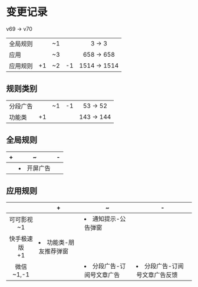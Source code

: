 # 变更记录

v69 -> v70

||||||
|-|:-:|:-:|:-:|:-:|
|全局规则||~1||3 -> 3|
|应用||~3||658 -> 658|
|应用规则|+1|~2|-1|1514 -> 1514|

## 规则类别

||||||
|-|:-:|:-:|:-:|:-:|
|分段广告||~1|-1|53 -> 52|
|功能类|+1|||143 -> 144|

## 全局规则

|+|~|-|
|-|-|-|
||<li>开屏广告||

## 应用规则

||+|~|-|
|:-:|-|-|-|
|可可影视<br>~1||<li>通知提示-公告弹窗||
|快手极速版<br>+1|<li>功能类-朋友推荐弹窗|||
|微信<br>~1,-1||<li>分段广告-订阅号文章广告|<li>分段广告-订阅号文章广告反馈|

